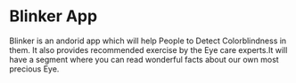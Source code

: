 # Blinker App
Blinker is an andorid app which will help People to Detect Colorblindness in them. It also provides recommended exercise by the Eye care experts.It will have a segment where you can read wonderful facts about our own most precious Eye.
